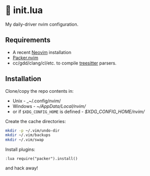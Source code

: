 # 📜 init.lua

My daily-driver nvim configuration.

## Requirements

* A recent [Neovim](https://neovim.io/) installation
* [Packer.nvim](https://github.com/wbthomason/packer.nvim)
* cc/gdd/clang/cl/etc. to compile [treesitter](https://github.com/nvim-treesitter/nvim-treesitter) parsers.

## Installation

Clone/copy the repo contents in:

* Unix - _~/.config/nvim/
* Windows - _~/AppData/Local/nvim/_
* or if `$XDG_CONFIG_HOME` is defined - _$XDG_CONFIG_HOME/nvim/_

Create the cache directories:
```sh
mkdir -p ~/.vim/undo-dir
mkdir ~/.vim/backups
mkdir ~/.vim/swap
```

Install plugins:

```vim
:lua require("packer").install()
```

and hack away!
